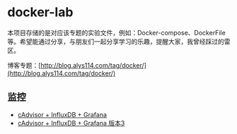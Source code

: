 # docker-lab
本项目存储的是对应该专题的实验文件，例如：Docker-compose、DockerFile等。希望能通过分享，与朋友们一起分享学习的乐趣，提醒大家，我曾经踩过的雷区。

博客专题：[http://blog.alys114.com/tag/docker/](http://blog.alys114.com/tag/docker/)

## 监控
- [cAdvisor + InfluxDB + Grafana](https://github.com/alys114/docker-lab/tree/master/monitor-cif)
- [cAdvisor + InfluxDB + Grafana 版本3](https://github.com/alys114/docker-lab/tree/master/monitor-cif-V3)
